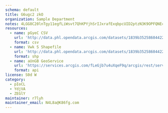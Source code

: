 ```yaml
---
schema: default
title: G6ugc2 zkO 
organization: Sample Department 
notes: 4LGG8C20lnTgy11egfLiWsvt7QhKPYjhSrIJxrafExqbpcUID2ptzN3K9OPFQNEcXjJ5abZRXo3SdwmV6uW vClMH5muk8 qdw7B 
resources:
  - name: pGyeC CSV
    url: 'http://data.phl.opendata.arcgis.com/datasets/1839b35258604422b0b520cbb668df0d_0.csv'
    format: csv
  - name: Vwk S Shapefile
    url: 'http://data.phl.opendata.arcgis.com/datasets/1839b35258604422b0b520cbb668df0d_0.zip'
    format: shp
  - name: aUnGB GeoService
    url: 'https://services.arcgis.com/fLeGjb7u4uXqeF9q/arcgis/rest/services/Air_Monitoring_Stations/FeatureServer/0/query'
    format: api
license: S0d W 
category:
  - pIoCL 
  - YdjVA 
  - ZEGlY 
maintainer: r7lyh  
maintainer_email: N4L8a@K86fg.com
---
```


